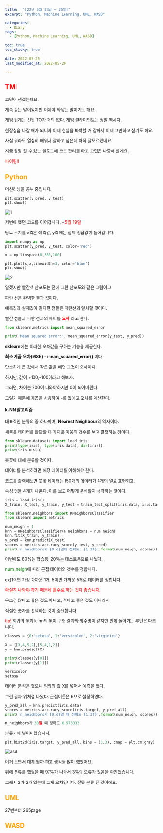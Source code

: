 ```yaml
---
title:  "[22년 5월 23일 ~ 25일]"
excerpt: "Python, Machine Learning, UML, WASD"

categories:
  - Diary
tags:
  - [Python, Machine Learning, UML, WASD]

toc: true
toc_sticky: true
 
date: 2022-05-25
last_modified_at: 2022-05-29

---
```

## <span style="color:red">TMI</span>
고민이 생겼는데요.

계속 듣는 말이었지만 이제야 와닿는 말이기도 해요.

게임 업계는 신입 TO가 거의 없다. 게임 클라이언트는 정말 빡세다.

현장실습 나갈 때가 되니까 이제 현실을 봐야할 거 같아서 이제 그만하고 싶기도 해요.

사실 뭐라도 열심히 배워서 잘하고 싶은데 아직 잘모르겠네요.

지금 당장 할 수 있는 블로그에 코드 관리를 하고 고민은 나중에 할게요. 

<span style="color:red">파이팅!!</span>

## <span style="color:orange">Python</span>
머신러닝을 공부 중입니다.

```python
plt.scatter(y_pred, y_test)
plt.show()
```
![1](https://user-images.githubusercontent.com/102167336/172045012-7a648ee9-e799-40f8-96a0-661e807e4283.png)

저번에 했던 코드를 이어갑니다. - <span style="color:red">5월 19일
</span>

당뇨 수치를 x축은 예측값, y축에는 실제 정답값이 들어갑니다.

```python
import numpy as np
plt.scatter(y_pred, y_test, color='red')

x = np.linspace(0,330,100)

plt.plot(x,x,linewidth=3, color='blue')
plt.show()
```
![2](https://user-images.githubusercontent.com/102167336/172045123-6cd70301-6eeb-4f79-961f-4e694c99d540.png)

알겠지만 빨간색 산포도는 전에 그린 산포도와 같은 그림이고

파란 선은 완벽한 결과 값이다.

예측값과 실제값이 같다면 점들은 파란선과 일치할 것이다.

빨간 점들과 파란 선과의 차이를 **<span style="color:red">오차</span>** 라고 한다.

```python
from sklearn.metrics import mean_squared_error

print('Mean squared error:', mean_squared_error(y_test, y_pred))
```
**sklearn**에는 이러한 오차값을 구하는 기능을 제공한다.

**최소 제곱 오차(MSE) - mean_squared_error()** 이다

단순하게 큰 값에서 작은 값을 빼면 그것이 오차이다.

하지만, 값이 +100,-100이라고 해보자.

그러면, 차이는 200이 나와야하지만 0이 되어버린다.

그렇기 때문에 제곱을 사용하여 -를 없애고 오차를 계산한다.

#### k-NN 알고리즘

대표적인 분류의 중 하나이며, **Nearest Neighbour**의 약자이다.

새로운 데이터를 판단할 때 가까운 이웃의 갯수를 보고 결정하는 것이다.

```python
from sklearn.datasets import load_iris
print(type(iris), type(iris.data), dir(iris))
print(iris.DESCR)
```
붓꽃에 대해 분류할 것이다.

데이터를 분석하려면 해당 데이터를 이해해야 한다.

코드를 출력해보면 붓꽃 데이터는 150개의 데이터가 4개의 열로 표현되고,

속성 명들 4개가 나온다. 이를 보고 어떻게 분석할지 생각하는 것이다.

```python
iris = load_iris()
X_train, X_test, y_train, y_test = train_test_split(iris.data, iris.target, test_size=0.2)

from sklearn.neighbors import KNeighborsClassifier
from sklearn import metrics

num_neigh = 1
knn = KNeighborsClassifier(n_neighbors = num_neigh)
knn.fit(X_train, y_train)
y_pred = knn.predict(X_test)
scores = metrics.accuracy_score(y_test, y_pred)
print('n_neighbors가 {0:d}일때 정확도: {1:3f}'.format(num_neigh, scores))
```
이번에도 80%는 학습용, 20%는 테스트용으로 나눴다.

<span style="color:green">num_neigh</span>에 따라 근접 데이터의 갯수를 정합니다.

ex)1이면 가장 가까운 1개, 5이면 가까운 5개로 데이터를 정합니다.

<span style="color:red">확실히 나와야 하기 때문에 홀수로 하는 것이 좋습니다.</span>

무조건 많다고 좋은 것도 아니고, 적다고 좋은 것도 아니라서

적절한 숫자를 선택하는 것이 중요합니다.

<span style="color:red">tip!</span> 회귀의 fit과 k-nn의 fit이 구현 결과와 함수명이 같지만 안에 돌아가는 루틴은 다릅니다.
 
```python
classes = {0:'setosa', 1:'versicolor', 2:'virginica'}

X = [[3,4,5,2],[5,4,2,2]]
y = knn.predict(X)

print(classes[y[0]])
print(classes[y[1]])
```
```python
versicolor
setosa
```
데이터 분석은 했으니 임의의 값 X를 넣어서 예측을 했다.

그런 결과 위처럼 나왔다. 근접이웃은 6으로 설정하였다.

```python
y_pred_all = knn.predict(iris.data)
scores = metrics.accuracy_score(iris.target, y_pred_all)
print('n_neighbors가 {0:d}일 때 정확도 {1:3f}'.format(num_neigh, scores))
```
```python
n_neighbors가 30일 때 정확도 0.973333
```

분류기에 넣어버렸습니다.

```python
plt.hist2d(iris.target, y_pred_all, bins = (3,3), cmap = plt.cm.gray)
```
![asd](https://user-images.githubusercontent.com/102167336/172058336-3dc4e381-ed95-4b40-a760-c0aeae84075f.png)

이거 보면서 대체 뭘까 하고 생각을 많이 했었어요.

위에 분류를 했었을 때 97%가 나와서 3%의 오류가 있음을 확인했습니다.

그래서 2가 2개 있는데 그게 오차입니다. 잘못 분류 된 것이에요.


## <span style="color:orange">UML</span>
27번부터 265page
## <span style="color:orange">WASD</span>